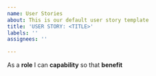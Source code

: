 ```yaml
---
name: User Stories
about: This is our default user story template
title: 'USER STORY: <TITLE>'
labels: ''
assignees: ''

---
```


As a **role** I can **capability** so that **benefit**

